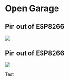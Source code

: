 # Open Garage

## Pin out of ESP8266
![](gpiopinout.png)

## Pin out of ESP8266
![](gpiopinout.png)

Test
